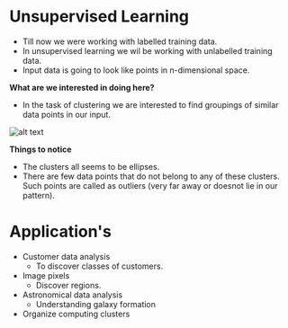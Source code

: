 # Unsupervised Learning

- Till now we were working with labelled training data.
- In unsupervised learning we wil be working with unlabelled training data.
- Input data is going to look like points in n-dimensional space.

**What are we interested in doing here?**

- In the task of clustering we are interested to find groupings of similar data points in our input.

![alt text]( )

**Things to notice**
 - The clusters all seems to be ellipses.
 - There are few data points that do not belong to any of these clusters. Such points are called as outliers (very far away or doesnot lie in our pattern).
 
# Application's

- Customer data analysis
  - To discover classes of customers.
- Image pixels
  - Discover regions.
- Astronomical data analysis
  - Understanding galaxy formation
- Organize computing clusters

